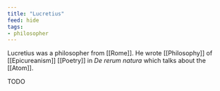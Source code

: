 ```yaml
---
title: "Lucretius"
feed: hide
tags:
- philosopher
---
```


Lucretius was a philosopher from [[Rome]]. He wrote [[Philosophy]] of [[Epicureanism]] [[Poetry]] in _De rerum natura_ which talks about the [[Atom]]. 

TODO